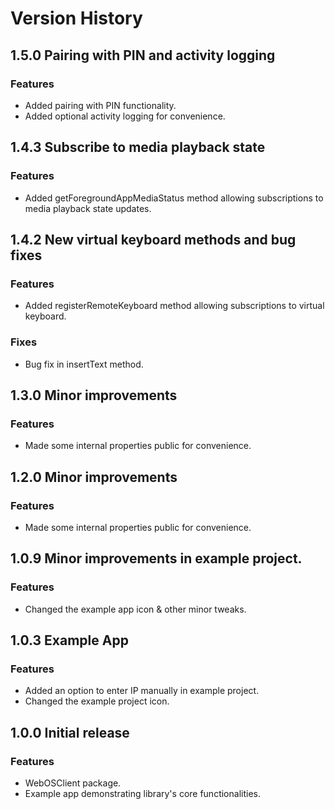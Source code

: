 # Version History

## 1.5.0 Pairing with PIN and activity logging
### Features
* Added pairing with PIN functionality.
* Added optional activity logging for convenience.

## 1.4.3 Subscribe to media playback state
### Features
* Added getForegroundAppMediaStatus method allowing subscriptions to media playback state updates.

## 1.4.2 New virtual keyboard methods and bug fixes
### Features
* Added registerRemoteKeyboard method allowing subscriptions to virtual keyboard.
### Fixes
* Bug fix in insertText method.

## 1.3.0 Minor improvements
### Features
* Made some internal properties public for convenience.

## 1.2.0 Minor improvements
### Features
* Made some internal properties public for convenience.

## 1.0.9 Minor improvements in example project.
### Features
* Changed the example app icon & other minor tweaks.

## 1.0.3 Example App
### Features
* Added an option to enter IP manually in example project.
* Changed the example project icon.

## 1.0.0 Initial release
### Features
* WebOSClient package.
* Example app demonstrating library's core functionalities.
